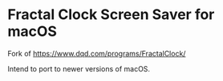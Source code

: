 # Fractal Clock Screen Saver for macOS

Fork of https://www.dqd.com/programs/FractalClock/

Intend to port to newer versions of macOS.
